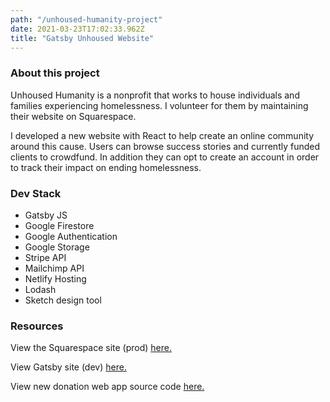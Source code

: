 ```yaml
---
path: "/unhoused-humanity-project"
date: 2021-03-23T17:02:33.962Z
title: "Gatsby Unhoused Website"
---
```


### About this project
<p>Unhoused Humanity is a nonprofit that works to house individuals and families experiencing homelessness.
I volunteer for them by maintaining their website on Squarespace.<p>

<p>I developed a new website with React to help create an online community around this cause. 
Users can browse success stories and currently funded clients to crowdfund. In addition they can opt to create 
an account in order to track their impact on ending homelessness.</p>

### Dev Stack
- Gatsby JS
- Google Firestore
- Google Authentication
- Google Storage
- Stripe API
- Mailchimp API
- Netlify Hosting
- Lodash
- Sketch design tool

### Resources
View the Squarespace site (prod) [here.](https://www.unhousedhumanity.org/)

View Gatsby site (dev) [here.](https://musing-joliot-870301.netlify.app/)

View new donation web app source code [here.](https://github.com/Sasheem/gatsby-unhoused-website)